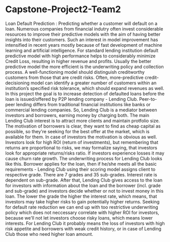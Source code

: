 # Capstone-Project2-Team2
 Loan Default Prediction : Predicting whether a customer will default on a loan.
Numerous companies from financial indutry often invest considerable resources to improve their predictive models with the aim of having better insights into their customers. Such an interest in model improvement has intensified in recent years mostly because of fast development of machine learning and artificial intelligence. For standard lending institution default predictive model with high performance helps to considerably minimize Credit Loss, resulting in higher revenue and profits. Usually the better predictive model the more efficient is the underwriting policy and collection process. A well-functioning model should distinguish creditworthy customers from those that are credit risks. Often, more-predictive credit-decisioning model can identify a greater number of customers within an institution’s specified risk tolerance, which should expand revenues as well.
In this project the goal is to increase detection of defaulted loans before the loan is issued/offered by P2P lending company - Lending Club. Peer-to-peer lending differs from traditional financial institutions like banks or commercial lending companies.
So, Lending Club is a mediator between investors and borrowers, earning money by charging both. The main Lending Club interest is to attract more clients and maintain protfolio size. The motivation of borrowers is clear, they want to find as cheap capital as possible, so they're seeking for the best offer at the market, which is available for them. In case of investors the motivation is obvious as well. Investors look for high ROI (return of investments), but remembering that returns are proportional to risks, we may formalize saying, that investors look for appropriate returns/risks ratio. If investors experience losses it may cause churn rate growth.
The underwriting process for Lending Club looks like this. Borrower applies for the loan, then if he/she meets all the basic requirements - Lending Club using their scoring model assigns client to respective grade. There are 7 grades and 35 sub-grades. Interest rate is dependent on sub-grade. After that, Lending Club gives access to the loan for investors with information about the loan and the borrower (incl. grade and sub-grade) and investors decide whether or not to invest money in this loan. The lower the grade the higher the interest rate, which means, that investors may take higher risks to gain potentially higher returns.
Seeking for default rate reduction we can end up with too restrictive underwriting policy which does not neccessary correlate with higher ROI for investors, because we'll not let investors choose risky loans, which means lower interests. For Lending Club it probably means the loss of investors with high risk appetite and borrowers with weak credit history, or in case of Lending Club those who need higher loan amount.
